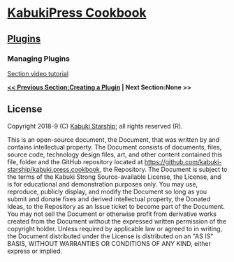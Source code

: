 # [KabukiPress Cookbook](../../readme.md)

## [Plugins](./readme.md)

### Managing Plugins

[Section video tutorial](https://www.youtube.com/channel/UCS2vQG4gUE3vXWV_K9XScQw)

**[<< Previous Section:Creating a Plugin](./creating_a_plugin.md) | Next Section:None >>**

## License

Copyright 2018-9 (C) [Kabuki Starship](https://kabukistarship.com); all rights reserved (R).

This is an open-source document, the Document, that was written by and contains intellectual property. The Document consists of documents, files, source code, technology design files, art, and other content contained this file, folder and the GitHub repository located at <https://github.com/kabuki-starship/kabuki.press.cookbook>, the Repository. The Document is subject to the terms of the Kabuki Strong Source-available License, the License, and is for educational and demonstration purposes only. You may use, reproduce, publicly display, and modify the Document so long as you submit and donate fixes and derived intellectual property, the Donated Ideas, to the Repository as an Issue ticket to become part of the Document. You may not sell the Document or otherwise profit from derivative works created from the Document without the expressed written permission of the copyright holder. Unless required by applicable law or agreed to in writing, the Document distributed under the License is distributed on an "AS IS" BASIS, WITHOUT WARRANTIES OR CONDITIONS OF ANY KIND, either express or implied.
